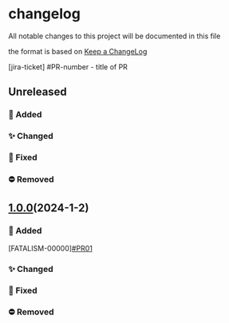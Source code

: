 # changelog

All notable changes to this project will be documented in this file

the format is based on [Keep a ChangeLog](https://keepachangelog.com/en/1.0.0)

[jira-ticket] #PR-number - title of PR

## Unreleased

### :rocket: Added

### :sparkles: Changed

### :bug: Fixed

### :no_entry: Removed

## [1.0.0]()(2024-1-2)

### :rocket: Added

[FATALISM-00000][#PR01](https://#)

### :sparkles: Changed

### :bug: Fixed

### :no_entry: Removed

